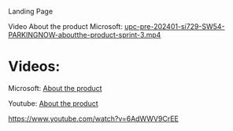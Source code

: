 Landing Page

Video About the product
Microsoft: [upc-pre-202401-si729-SW54-PARKINGNOW-aboutthe-product-sprint-3.mp4](https://1drv.ms/v/c/cf3112f0bc866029/EUHD_MhDhRNFhMHTl_aK0q4B0ds2SAH-ERT4rkJlFcwCZg?e=1GD42o)

# Videos:

Microsoft: [About the product](https://1drv.ms/v/c/cf3112f0bc866029/EYlf0EITeDNOv120mcK0W3MBdY4pFFClOele3L4GES7YZQ?e=omoEvg)

Youtube: [About the product](upc-pre-202401-si729-SW54-PARKINGNOW-aboutthe-product-sprint-3%20.mp4)

https://www.youtube.com/watch?v=6AdWWV9CrEE